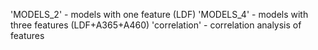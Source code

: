'MODELS_2' - models with one feature (LDF)
'MODELS_4' - models with three features (LDF+A365+A460)
'correlation' - correlation analysis of features
